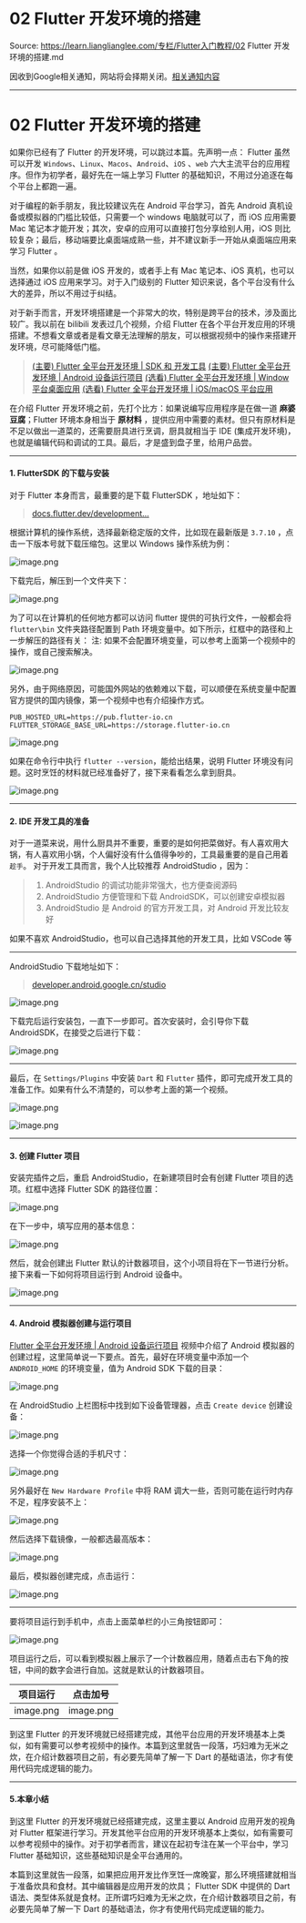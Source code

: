 # 02 Flutter 开发环境的搭建 

Source: https://learn.lianglianglee.com/专栏/Flutter入门教程/02 Flutter 开发环境的搭建.md

因收到Google相关通知，网站将会择期关闭。[相关通知内容](https://lumendatabase.org/notices/44265620)

---

# 02 Flutter 开发环境的搭建

如果你已经有了 Flutter 的开发环境，可以跳过本篇。先声明一点： Flutter 虽然可以开发 `Windows`、`Linux`、`Macos`、`Android`、`iOS` 、`web` 六大主流平台的应用程序。但作为初学者，最好先在一端上学习 Flutter 的基础知识，不用过分追逐在每个平台上都跑一遍。

对于编程的新手朋友，我比较建议先在 Android 平台学习，首先 Android 真机设备或模拟器的门槛比较低，只需要一个 windows 电脑就可以了，而 iOS 应用需要 Mac 笔记本才能开发；其次，安卓的应用可以直接打包分享给别人用，iOS 则比较复杂；最后，移动端要比桌面端成熟一些，并不建议新手一开始从桌面端应用来学习 Flutter 。

当然，如果你以前是做 iOS 开发的，或者手上有 Mac 笔记本、iOS 真机，也可以选择通过 iOS 应用来学习。对于入门级别的 Flutter 知识来说，各个平台没有什么大的差异，所以不用过于纠结。

对于新手而言，开发环境搭建是一个非常大的坎，特别是跨平台的技术，涉及面比较广。我以前在 bilibili 发表过几个视频，介绍 Flutter 在各个平台开发应用的环境搭建。不想看文章或者是看文章无法理解的朋友，可以根据视频中的操作来搭建开发环境，尽可能降低门槛。

> [(主要) Flutter 全平台开发环境 | SDK 和 开发工具](https://www.bilibili.com/video/BV1uY4y1s7Q4)
> [(主要) Flutter 全平台开发环境 | Android 设备运行项目](https://www.bilibili.com/video/BV1Ea411s7xx)
> [(选看) Flutter 全平台开发环境 | Window 平台桌面应用](https://www.bilibili.com/video/BV1d34y1V7n9/)
> [(选看) Flutter 全平台开发环境 | iOS/macOS 平台应用](https://www.bilibili.com/video/BV1v94y1X7zT)

在介绍 Flutter 开发环境之前，先打个比方：如果说编写应用程序是在做一道 **麻婆豆腐**；Flutter 环境本身相当于 **原材料** ，提供应用中需要的素材。但只有原材料是不足以做出一道菜的，还需要厨具进行烹调，厨具就相当于 IDE (集成开发环境)，也就是编辑代码和调试的工具。最后，才是盛到盘子里，给用户品尝。

---

#### 1. FlutterSDK 的下载与安装

对于 Flutter 本身而言，最重要的是下载 FlutterSDK ，地址如下：

> [docs.flutter.dev/development…](https://docs.flutter.dev/development/tools/sdk/releases)

根据计算机的操作系统，选择最新稳定版的文件，比如现在最新版是 `3.7.10` ，点击一下版本号就下载压缩包。这里以 Windows 操作系统为例：

![image.png](assets/0af7905ff51a4a268acfd171ba5950dc_tplv-k3u1fbpfcp-jj-mark_1890_0_0_0_q75.awebp)

下载完后，解压到一个文件夹下：

![image.png](assets/94305f5d9cca414aa91c6681c248a6b6_tplv-k3u1fbpfcp-jj-mark_1890_0_0_0_q75.awebp)

为了可以在计算机的任何地方都可以访问 flutter 提供的可执行文件，一般都会将 `flutter\bin` 文件夹路径配置到 Path 环境变量中。如下所示，红框中的路径和上一步解压的路径有关：
注: 如果不会配置环境变量，可以参考上面第一个视频中的操作，或自己搜索解决。

![image.png](assets/7d5f4008362f481bbeddbcc5410a2431_tplv-k3u1fbpfcp-jj-mark_1890_0_0_0_q75.awebp)

另外，由于网络原因，可能国外网站的依赖难以下载，可以顺便在系统变量中配置官方提供的国内镜像，第一个视频中也有介绍操作方式。

```
PUB_HOSTED_URL=https://pub.flutter-io.cn
FLUTTER_STORAGE_BASE_URL=https://storage.flutter-io.cn

```

![image.png](assets/d6f22f7a67ea4d9ba2b18d25d1fdc752_tplv-k3u1fbpfcp-jj-mark_1890_0_0_0_q75.awebp)

如果在命令行中执行 `flutter --version`，能给出结果，说明 Flutter 环境没有问题。这时烹饪的材料就已经准备好了，接下来看看怎么拿到厨具。

![image.png](assets/8d7c9d1c48504cb48e1d95d744ed97a9_tplv-k3u1fbpfcp-jj-mark_1890_0_0_0_q75.awebp)

---

#### 2. IDE 开发工具的准备

对于一道菜来说，用什么厨具并不重要，重要的是如何把菜做好。有人喜欢用大锅，有人喜欢用小锅，个人偏好没有什么值得争吵的，工具最重要的是自己用着 `趁手`。 对于开发工具而言，我个人比较推荐 AndroidStudio ，因为：

> 1. AndroidStudio 的调试功能非常强大，也方便查阅源码
> 2. AndroidStudio 方便管理和下载 AndroidSDK，可以创建安卓模拟器
> 3. AndroidStudio 是 Android 的官方开发工具，对 Android 开发比较友好

如果不喜欢 AndroidStudio，也可以自己选择其他的开发工具，比如 VSCode 等

---

AndroidStudio 下载地址如下：

> [developer.android.google.cn/studio](https://developer.android.google.cn/studio)

![image.png](assets/59a8c964567a4b64827ad4264a6a4c77_tplv-k3u1fbpfcp-jj-mark_1890_0_0_0_q75.awebp)

下载完后运行安装包，一直下一步即可。首次安装时，会引导你下载 AndroidSDK，在接受之后进行下载：

![image.png](assets/76a7cfecdd624519b9dddf93751f5f9d_tplv-k3u1fbpfcp-jj-mark_1890_0_0_0_q75.awebp)

---

最后，在 `Settings/Plugins` 中安装 `Dart` 和 `Flutter` 插件，即可完成开发工具的准备工作。如果有什么不清楚的，可以参考上面的第一个视频。

![image.png](assets/5a3c8447fd504a34b3a2973ea804d444_tplv-k3u1fbpfcp-jj-mark_1890_0_0_0_q75.awebp)

![image.png](assets/8c293a3c73434e23b4d2607f16a40005_tplv-k3u1fbpfcp-jj-mark_1890_0_0_0_q75.awebp)

---

#### 3. 创建 Flutter 项目

安装完插件之后，重启 AndroidStudio，在新建项目时会有创建 Flutter 项目的选项。红框中选择 Flutter SDK 的路径位置：

![image.png](assets/96ca3a8f1b244e1397bb9dc03a3e3283_tplv-k3u1fbpfcp-jj-mark_1890_0_0_0_q75.awebp)

在下一步中，填写应用的基本信息：

![image.png](assets/37308afacf6c4f4bb745ac10bf57a764_tplv-k3u1fbpfcp-jj-mark_1890_0_0_0_q75.awebp)

然后，就会创建出 Flutter 默认的计数器项目，这个小项目将在下一节进行分析。接下来看一下如何将项目运行到 Android 设备中。

![image.png](assets/458f4a1c8a1d48e6855391a84020cf86_tplv-k3u1fbpfcp-jj-mark_1890_0_0_0_q75.awebp)

---

#### 4. Android 模拟器创建与运行项目

[Flutter 全平台开发环境 | Android 设备运行项目](https://www.bilibili.com/video/BV1Ea411s7xx) 视频中介绍了 Android 模拟器的创建过程，这里简单说一下要点。首先，最好在环境变量中添加一个 `ANDROID_HOME` 的环境变量，值为 Android SDK 下载的目录：

![image.png](assets/175c61d153ba41609655402eae6efd2f_tplv-k3u1fbpfcp-jj-mark_1890_0_0_0_q75.awebp)

在 AndroidStudio 上栏图标中找到如下设备管理器，点击 `Create device` 创建设备：

![image.png](assets/e0d024f179844eda81f6dbd7b78a695c_tplv-k3u1fbpfcp-jj-mark_1890_0_0_0_q75.awebp)

选择一个你觉得合适的手机尺寸：

![image.png](assets/7d0f7a8bda8f487093470e11e6d4a3ac_tplv-k3u1fbpfcp-jj-mark_1890_0_0_0_q75.awebp)

另外最好在 `New Hardware Profile` 中将 RAM 调大一些，否则可能在运行时内存不足，程序安装不上：

![image.png](assets/14056ef91f39425b97ea879d37de1d8e_tplv-k3u1fbpfcp-jj-mark_1890_0_0_0_q75.awebp)

然后选择下载镜像，一般都选最高版本：

![image.png](assets/3586b4c73d074ba8b1498a70f5f7886a_tplv-k3u1fbpfcp-jj-mark_1890_0_0_0_q75.awebp)

最后，模拟器创建完成，点击运行：

![image.png](assets/b8c523d6cf77425193e829d37c204e8e_tplv-k3u1fbpfcp-jj-mark_1890_0_0_0_q75.awebp)

---

要将项目运行到手机中，点击上面菜单栏的小三角按钮即可：

![image.png](assets/ad6746eb92ae413e8bb3037f8bfa4423_tplv-k3u1fbpfcp-jj-mark_1890_0_0_0_q75.awebp)

项目运行之后，可以看到模拟器上展示了一个计数器应用，随着点击右下角的按钮，中间的数字会进行自加。这就是默认的计数器项目。

| 项目运行 | 点击加号 |
| --- | --- |
| image.png | image.png |

到这里 Flutter 的开发环境就已经搭建完成，其他平台应用的开发环境基本上类似，如有需要可以参考视频中的操作。本篇到这里就告一段落，巧妇难为无米之炊，在介绍计数器项目之前，有必要先简单了解一下 Dart 的基础语法，你才有使用代码完成逻辑的能力。

---

#### 5.本章小结

到这里 Flutter 的开发环境就已经搭建完成，这里主要以 Android 应用开发的视角对 Flutter 框架进行学习。开发其他平台应用的开发环境基本上类似，如有需要可以参考视频中的操作。对于初学者而言，建议在起初专注在某一个平台中，学习 Flutter 基础知识，这些基础知识是全平台通用的。

本篇到这里就告一段落，如果把应用开发比作烹饪一席晚宴，那么环境搭建就相当于准备炊具和食材。其中编辑器是应用开发的炊具； Flutter SDK 中提供的 Dart 语法、类型体系就是食材。正所谓巧妇难为无米之炊，在介绍计数器项目之前，有必要先简单了解一下 Dart 的基础语法，你才有使用代码完成逻辑的能力。